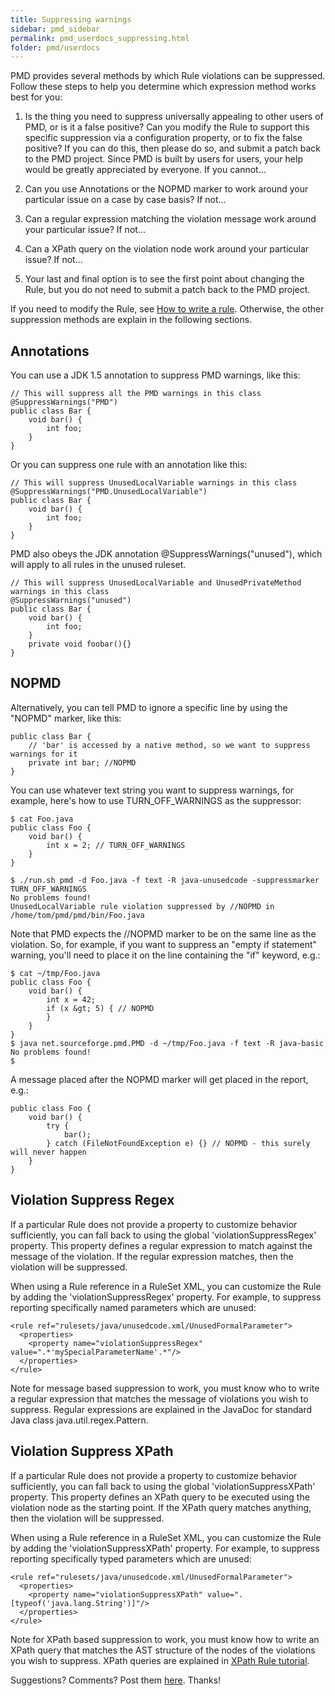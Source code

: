 ```yaml
---
title: Suppressing warnings
sidebar: pmd_sidebar
permalink: pmd_userdocs_suppressing.html
folder: pmd/userdocs
---
```


PMD provides several methods by which Rule violations can be suppressed.
Follow these steps to help you determine which expression method works best
for you:

1.  Is the thing you need to suppress universally appealing to other
    users of PMD, or is it a false positive? Can you modify the Rule to
    support this specific suppression via a configuration property, or to
    fix the false positive?  If you can do this, then please do so, and
    submit a patch back to the PMD project.  Since PMD is built by users
    for users, your help would be greatly appreciated by everyone.  If you
    cannot...

2.  Can you use Annotations or the NOPMD marker to work around your
    particular issue on a case by case basis?  If not...

3.  Can a regular expression matching the violation message work
    around your particular issue?  If not...

4.  Can a XPath query on the violation node work around your particular
    issue? If not...

5.  Your last and final option is to see the first point about
    changing the Rule, but you do not need to submit a patch back to the
    PMD project.

If you need to modify the Rule, see [How to write a rule](../customizing/howtowritearule.html).
Otherwise, the other suppression methods are explain in the following sections.

## Annotations

You can use a JDK 1.5 annotation to suppress PMD warnings, like this:

    // This will suppress all the PMD warnings in this class
    @SuppressWarnings("PMD")
    public class Bar {
        void bar() {
            int foo;
        }
    }

Or you can suppress one rule with an annotation like this:

    // This will suppress UnusedLocalVariable warnings in this class
    @SuppressWarnings("PMD.UnusedLocalVariable")
    public class Bar {
        void bar() {
            int foo;
        }
    }

PMD also obeys the JDK annotation @SuppressWarnings("unused"), which will apply to all rules in the unused ruleset.

    // This will suppress UnusedLocalVariable and UnusedPrivateMethod warnings in this class
    @SuppressWarnings("unused")
    public class Bar {
        void bar() {
            int foo;
        }
        private void foobar(){}
    }


## NOPMD

Alternatively, you can tell PMD to ignore a specific line by using the "NOPMD" marker, like this:

    public class Bar {
        // 'bar' is accessed by a native method, so we want to suppress warnings for it
        private int bar; //NOPMD
    }

You can use whatever text string you want to suppress warnings, for example, here's
how to use TURN\_OFF\_WARNINGS as the suppressor:

    $ cat Foo.java
    public class Foo {
        void bar() {
            int x = 2; // TURN_OFF_WARNINGS
        }
    }

    $ ./run.sh pmd -d Foo.java -f text -R java-unusedcode -suppressmarker TURN_OFF_WARNINGS
    No problems found!
    UnusedLocalVariable rule violation suppressed by //NOPMD in /home/tom/pmd/pmd/bin/Foo.java

Note that PMD expects the //NOPMD marker to be on the same line as the violation. So, for
example, if you want to suppress an "empty if statement" warning, you'll need to place it on
the line containing the "if" keyword, e.g.:

    $ cat ~/tmp/Foo.java
    public class Foo {
        void bar() {
            int x = 42;
            if (x &gt; 5) { // NOPMD
            }
        }
    }
    $ java net.sourceforge.pmd.PMD -d ~/tmp/Foo.java -f text -R java-basic
    No problems found!
    $

A message placed after the NOPMD marker will get placed in the report, e.g.:

    public class Foo {
        void bar() {
            try {
                bar();
            } catch (FileNotFoundException e) {} // NOPMD - this surely will never happen
        }
    }

## Violation Suppress Regex

If a particular Rule does not provide a property to customize behavior
sufficiently, you can fall back to using the global 'violationSuppressRegex'
property.  This property defines a regular expression to match against the
message of the violation.  If the regular expression matches,
then the violation will be suppressed.

When using a Rule reference in a RuleSet XML, you can customize the
Rule by adding the 'violationSuppressRegex' property.  For example, to
suppress reporting specifically named parameters which are unused:


    <rule ref="rulesets/java/unusedcode.xml/UnusedFormalParameter">
      <properties>
        <property name="violationSuppressRegex" value=".*'mySpecialParameterName'.*"/>
      </properties>
    </rule>

Note for message based suppression to work, you must know who to write
a regular expression that matches the message of violations you wish to
suppress. Regular expressions are explained in the JavaDoc for standard
Java class java.util.regex.Pattern.

## Violation Suppress XPath

If a particular Rule does not provide a property to customize behavior
sufficiently, you can fall back to using the global 'violationSuppressXPath'
property.  This property defines an XPath query to be executed using the
violation node as the starting point.  If the XPath query matches anything,
then the violation will be suppressed.

When using a Rule reference in a RuleSet XML, you can customize the
Rule by adding the 'violationSuppressXPath' property.  For example, to
suppress reporting specifically typed parameters which are unused:

    <rule ref="rulesets/java/unusedcode.xml/UnusedFormalParameter">
      <properties>
        <property name="violationSuppressXPath" value=".[typeof('java.lang.String')]"/>
      </properties>
    </rule>

Note for XPath based suppression to work, you must know how to write
an XPath query that matches the AST structure of the nodes of the
violations you wish to suppress.  XPath queries are explained in
[XPath Rule tutorial](../customizing/xpathruletutorial.html).

Suggestions?  Comments? Post them [here](https://github.com/pmd/pmd/issues). Thanks!
